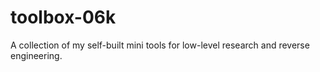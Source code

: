# toolbox-06k
A collection of my self-built mini tools for low-level research and reverse engineering.
